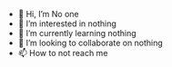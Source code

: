 - 👋 Hi, I’m No one
- 👀 I’m interested in nothing
- 🌱 I’m currently learning nothing
- 💞️ I’m looking to collaborate on nothing
- 📫 How to not reach me

<!---
JonathanArambula5/JonathanArambula5 is a ✨ special ✨ repository because its `README.md` (this file) appears on your GitHub profile.
You can click the Preview link to take a look at your changes.
--->
